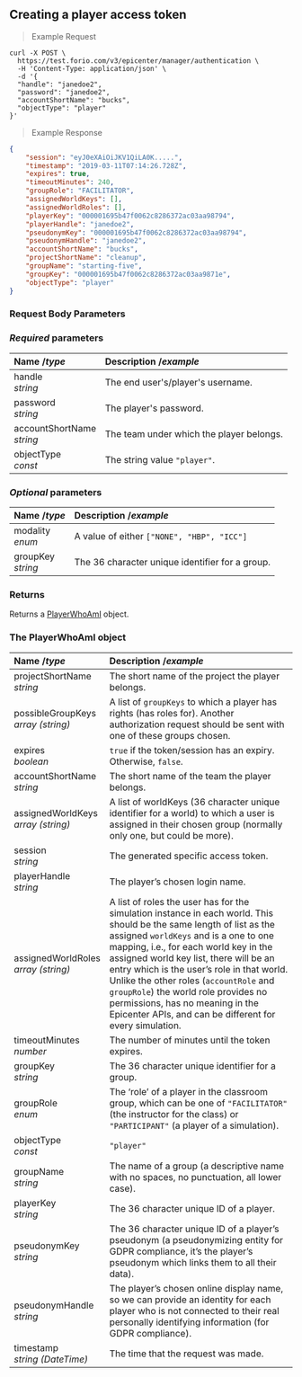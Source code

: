 ## Creating a player access token

> Example Request

```shell
curl -X POST \
  https://test.forio.com/v3/epicenter/manager/authentication \
  -H 'Content-Type: application/json' \
  -d '{
  "handle": "janedoe2",
  "password": "janedoe2",
  "accountShortName": "bucks",
  "objectType": "player"
}'
```

> Example Response

```json
{
    "session": "eyJ0eXAiOiJKV1QiLA0K.....",
    "timestamp": "2019-03-11T07:14:26.728Z",
    "expires": true,
    "timeoutMinutes": 240,
    "groupRole": "FACILITATOR",
    "assignedWorldKeys": [],
    "assignedWorldRoles": [],
    "playerKey": "000001695b47f0062c8286372ac03aa98794",
    "playerHandle": "janedoe2",
    "pseudonymKey": "000001695b47f0062c8286372ac03aa98794",
    "pseudonymHandle": "janedoe2",
    "accountShortName": "bucks",
    "projectShortName": "cleanup",
    "groupName": "starting-five",
    "groupKey": "000001695b47f0062c8286372ac03aa9871e",
    "objectType": "player"
}
```


### Request Body Parameters

### *Required* parameters
| Name /*type* | Description /*example* |
|:----------|:------------|
|handle<br>*string*|The end user's/player's username.|
|password<br>*string*|The player's password.|
|accountShortName<br>*string*|The team under which the player belongs.|
|objectType<br>*const*|The string value `"player"`.|

### *Optional* parameters
| Name /*type* | Description /*example* |
|:----------|:------------|
|modality<br>*enum*|A value of either `["NONE", "HBP", "ICC"]`|
|groupKey<br>*string*|The 36 character unique identifier for a group.|


### Returns

Returns a [PlayerWhoAmI](#playerwhoami) object.


<h3 id="playerwhoami">The PlayerWhoAmI object</h3>

| Name /*type* | Description /*example* |
|:----------|:------------|
|projectShortName<br>*string*|The short name of the project the player belongs.|
|possibleGroupKeys<br>*array (string)*|A list of `groupKeys` to which a player has rights (has roles for). Another authorization request should be sent with one of these groups chosen.|
|expires<br>*boolean*|`true` if the token/session has an expiry. Otherwise, `false`.|
|accountShortName<br>*string*|The short name of the team the player belongs.|
|assignedWorldKeys<br>*array (string)*|A list of worldKeys (36 character unique identifier for a world) to which a user is assigned in their chosen group (normally only one, but could be more).|
|session<br>*string*|The generated specific access token.|
|playerHandle<br>*string*|The player’s chosen login name.|
|assignedWorldRoles<br>*array (string)*|A list of roles the user has for the simulation instance in each world. This should be the same length of list as the assigned `worldKeys` and is a one to one mapping, i.e., for each world key in the assigned world key list, there will be an entry which is the user’s role in that world. Unlike the other roles (`accountRole` and `groupRole`) the world role provides no permissions, has no meaning in the Epicenter APIs, and can be different for every simulation.|
|timeoutMinutes<br>*number*|The number of minutes until the token expires.|
|groupKey<br>*string*|The 36 character unique identifier for a group.|
|groupRole<br>*enum*|The ‘role’ of a player in the classroom group, which can be one of `"FACILITATOR"` (the instructor for the class) or `"PARTICIPANT"` (a player of a simulation).|
|objectType<br>*const*|`"player"`|
|groupName<br>*string*|The name of a group (a descriptive name with no spaces, no punctuation, all lower case).|
|playerKey<br>*string*|The 36 character unique ID of a player.|
|pseudonymKey<br>*string*|The 36 character unique ID of a player’s pseudonym (a pseudonymizing entity for GDPR compliance, it’s the player’s pseudonym which links them to all their data).|
|pseudonymHandle<br>*string*|The player’s chosen online display name, so we can provide an identity for each player who is not connected to their real personally identifying information (for GDPR compliance).|
|timestamp<br>*string (DateTime)*|The time that the request was made.|

